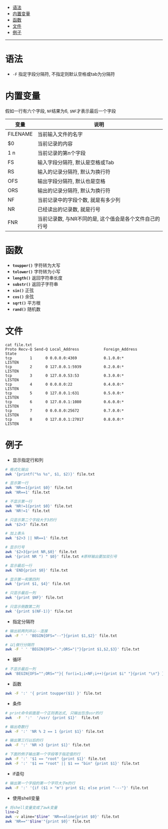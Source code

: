- [语法](#语法)
- [内置变量](#内置变量)
- [函数](#函数)
- [文件](#文件)
- [例子](#例子)



****************************************************************************************************



# 语法
- `-F` 指定字段分隔符, 不指定则默认空格或tab为分隔符

# 内置变量
假如一行有六个字段, `NF`结果为6, `$NF`才表示最后一个字段

变量     | 说明
-------- | ----
FILENAME | 当前输入文件的名字
$0       | 当前记录的内容
$1~$n    | 当前记录的第n个字段
FS       | 输入字段分隔符, 默认是空格或Tab
RS       | 输入的记录分隔符, 默认为换行符
OFS      | 输出字段分隔符, 默认也是空格
ORS      | 输出的记录分隔符, 默认为换行符
NF       | 当前记录中的字段个数, 就是有多少列
NR       | 已经读出的记录数, 就是行号
FNR      | 当前记录数, 与NR不同的是, 这个值会是各个文件自己的行号

# 函数
* **`toupper()`** 字符转为大写
* **`tolower()`** 字符转为小写
* **`length()`** 返回字符串长度
* **`substr()`** 返回子字符串
* **`sin()`** 正弦
* **`cos()`** 余弦
* **`sqrt()`** 平方根
* **`rand()`** 随机数

# 文件
```
cat file.txt
Proto Recv-Q Send-Q Local_Address           Foreign_Address         State
tcp        1      0 0.0.0.0:4369            0.1.0.0:*               LISTEN
tcp        2      0 127.0.0.1:5939          0.2.0.0:*               LISTEN
tcp        3      0 127.0.0.53:53           0.3.0.0:*               LISTEN
tcp        4      0 0.0.0.0:22              0.4.0.0:*               LISTEN
tcp        5      0 127.0.0.1:631           0.5.0.0:*               LISTEN
tcp        6      0 127.0.0.1:1080          0.6.0.0:*               LISTEN
tcp        7      0 0.0.0.0:25672           0.7.0.0:*               LISTEN
tcp        8      0 127.0.0.1:27017         0.8.0.0:*               LISTEN
```

# 例子
* 显示指定行和列
```sh
# 格式化输出
awk '{printf("%s %s", $1, $2)}' file.txt

# 显示第一行
awk 'NR==1{print $0}' file.txt
awk 'NR==1' file.txt

# 不显示第一行
awk 'NR!=1{print $0}' file.txt
awk 'NR!=1' file.txt

# 只显示第二个字段大于3的行
awk '$2>3' file.txt

# 加上表头
awk '$2>3 || NR==1' file.txt

# 显示行号
awk '$2>3{print NR,$0}' file.txt
awk '{print NR ") " $0}' file.txt #原样输出要加双引号

# 显示最后一行
awk 'END{print $0}' file.txt

# 显示第一和第四列
awk '{print $1, $4}' file.txt

# 只显示最后一列
awk '{print $NF}' file.txt

# 只显示倒数第二列
awk '{print $(NF-1)}' file.txt
```

* 指定分隔符
```sh
# 输出前两列并以--连接
awk -F ' ' 'BEGIN{OFS="--"}{print $1,$2}' file.txt

# 以|做行分隔符
awk -F ' ' 'BEGIN{OFS="-";ORS="|"}{print $1,$2,$3}' file.txt
```

* 循环
```sh
# 不显示最后一列
awk 'BEGIN{OFS="";ORS=""}{ for(i=1;i<NF;i++){print $i" "}{print "\n"} }' file.txt
```

* 函数
```sh
awk -F ':' '{ print toupper($1) }' file.txt  
```

* 条件
```sh
# print命令前面是一个正则表达式, 只输出包含usr的行
awk  -F  ':'  '/usr/ {print $1}'  file.txt

# 输出奇数行
awk -F ':' 'NR % 2 == 1 {print $1}' file.txt

# 输出第三行以后的行
awk -F ':' 'NR >3 {print $1}' file.txt

# 下面的例子输出第一个字段等于指定值的行
awk -F ':' '$1 == "root" {print $1}' file.txt
awk -F ':' '$1 == "root" || $1 == "bin" {print $1}' file.txt
```

* if语句
```sh
# 输出第一个字段的第一个字符大于m的行
awk -F ':' '{if ($1 > "m") print $1; else print "---"}' file.txt
```

* 使用shell变量
```sh
# 将shell变量变成了awk变量
line=2
awk -v aline="$line" 'NR==aline{print $0}' file.txt
awk 'NR=="'$line'"{print $0}' file.txt
```

